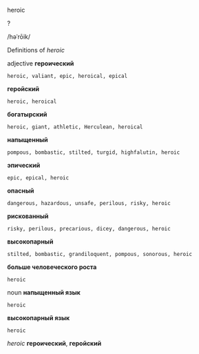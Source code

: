 heroic

?

/həˈrōik/

Definitions of _heroic_

adjective
**героический**

    heroic, valiant, epic, heroical, epical
**геройский**

    heroic, heroical
**богатырский**

    heroic, giant, athletic, Herculean, heroical
**напыщенный**

    pompous, bombastic, stilted, turgid, highfalutin, heroic
**эпический**

    epic, epical, heroic
**опасный**

    dangerous, hazardous, unsafe, perilous, risky, heroic
**рискованный**

    risky, perilous, precarious, dicey, dangerous, heroic
**высокопарный**

    stilted, bombastic, grandiloquent, pompous, sonorous, heroic
**больше человеческого роста**

    heroic

noun
**напыщенный язык**

    heroic
**высокопарный язык**

    heroic

_heroic_
**героический**, **геройский**
